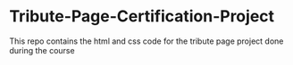 # Tribute-Page-Certification-Project
This repo contains the html and css code for the tribute page project done during the course
